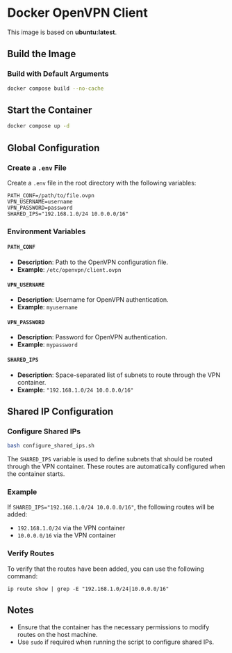 # Docker OpenVPN Client

This image is based on **ubuntu:latest**.

## Build the Image

### Build with Default Arguments
```bash
docker compose build --no-cache
```

## Start the Container

```bash
docker compose up -d
```

## Global Configuration

### Create a `.env` File
Create a `.env` file in the root directory with the following variables:

```properties
PATH_CONF=/path/to/file.ovpn
VPN_USERNAME=username
VPN_PASSWORD=password
SHARED_IPS="192.168.1.0/24 10.0.0.0/16"
```

### Environment Variables

#### `PATH_CONF`
- **Description**: Path to the OpenVPN configuration file.
- **Example**: `/etc/openvpn/client.ovpn`

#### `VPN_USERNAME`
- **Description**: Username for OpenVPN authentication.
- **Example**: `myusername`

#### `VPN_PASSWORD`
- **Description**: Password for OpenVPN authentication.
- **Example**: `mypassword`

#### `SHARED_IPS`
- **Description**: Space-separated list of subnets to route through the VPN container.
- **Example**: `"192.168.1.0/24 10.0.0.0/16"`

## Shared IP Configuration

### Configure Shared IPs
```bash
bash configure_shared_ips.sh
```

The `SHARED_IPS` variable is used to define subnets that should be routed through the VPN container. These routes are automatically configured when the container starts.

### Example
If `SHARED_IPS="192.168.1.0/24 10.0.0.0/16"`, the following routes will be added:
- `192.168.1.0/24` via the VPN container
- `10.0.0.0/16` via the VPN container

### Verify Routes
To verify that the routes have been added, you can use the following command:
```
ip route show | grep -E "192.168.1.0/24|10.0.0.0/16"
```

## Notes
- Ensure that the container has the necessary permissions to modify routes on the host machine.
- Use `sudo` if required when running the script to configure shared IPs.
